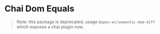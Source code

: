 # Chai Dom Equals

[//]: # (AUTO INSERT HEADER PREPUBLISH)

> Note: this package is deprecated, usage `@open-wc/semantic-dom-diff` which exposes a chai plugin now.

<script>
  export default {
    mounted() {
      const editLink = document.querySelector('.edit-link a');
      if (editLink) {
        const url = editLink.href;
        editLink.href = url.substr(0, url.indexOf('/master/')) + '/master/packages/chai-dom-equals/README.md';
      }
    }
  }
</script>
